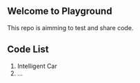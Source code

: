 ## Welcome to Playground
This repo is aimming to test and share code.

## Code List
1. Intelligent Car
2. ...